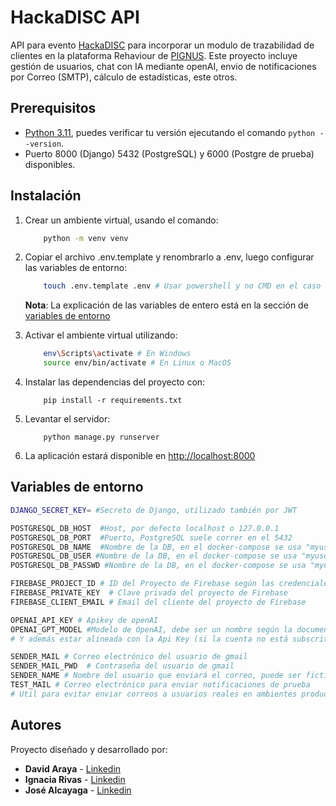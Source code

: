 # HackaDISC API
API para evento [HackaDISC](https://www.instagram.com/p/C8IeO40P5RL/) para incorporar un modulo de trazabilidad de clientes en la plataforma Rehaviour de [PIGNUS](https://www.pignus.cl/rehaviour/). Este proyecto incluye gestión de usuarios, chat con IA mediante openAI, envio de notificaciones por Correo (SMTP), cálculo de estadísticas, este otros.

## Prerequisitos

- [Python 3.11](https://www.python.org/downloads/release/python-3119/), puedes verificar tu versión ejecutando el
  comando `python --version`.
- Puerto 8000 (Django) 5432 (PostgreSQL) y 6000 (Postgre de prueba) disponibles.

## Instalación

1. Crear un ambiente virtual, usando el comando:
    ```bash
        python -m venv venv
    ```

2. Copiar el archivo .env.template y renombrarlo a .env, luego configurar las variables de entorno:
    ```bash
        touch .env.template .env # Usar powershell y no CMD en el caso de Windows
    ```
   **Nota**: La explicación de las variables de entero está en la sección de [variables de entorno](#variables-de-entorno)

3. Activar el ambiente virtual utilizando:
    ```bash
        env\Scripts\activate # En Windows
        source env/bin/activate # En Linux o MacOS
    ```

4. Instalar las dependencias del proyecto con:
    ```
        pip install -r requirements.txt
    ```

6. Levantar el servidor:
    ```
        python manage.py runserver
    ```

7. La aplicación estará disponible en [http://localhost:8000](http://localhost:8000)

## Variables de entorno

```bash
DJANGO_SECRET_KEY= #Secreto de Django, utilizado también por JWT

POSTGRESQL_DB_HOST  #Host, por defecto localhost o 127.0.0.1
POSTGRESQL_DB_PORT  #Puerto, PostgreSQL suele correr en el 5432
POSTGRESQL_DB_NAME  #Nombre de la DB, en el docker-compose se usa "myuser"
POSTGRESQL_DB_USER #Nombre de la DB, en el docker-compose se usa "myuser"
POSTGRESQL_DB_PASSWD #Nombre de la DB, en el docker-compose se usa "myuser"

FIREBASE_PROJECT_ID # ID del Proyecto de Firebase según las credenciales de Admin SDK
FIREBASE_PRIVATE_KEY  # Clave privada del proyecto de Firebase
FIREBASE_CLIENT_EMAIL # Email del cliente del proyecto de Firebase

OPENAI_API_KEY # Apikey de openAI
OPENAI_GPT_MODEL #Modelo de OpenAI, debe ser un nombre según la documentación https://platform.openai.com/docs/models
# Y además estar alineada con la Api Key (si la cuenta no está subscrita a GPT-4, tampoco podrá usar su API).

SENDER_MAIL # Correo electrónico del usuario de gmail
SENDER_MAIL_PWD  # Contraseña del usuario de gmail
SENDER_NAME # Nombre del usuario que enviará el correo, puede ser ficticio
TEST_MAIL # Correo electrónico para enviar notificaciones de prueba
# Util para evitar enviar correos a usuarios reales en ambientes productivos.
```

## Autores
Proyecto diseñado y desarrollado por:

- **David Araya** - [Linkedin](https://www.linkedin.com/in/jose-manuel-alcayaga-marin-88a58926/)
- **Ignacia Rivas** - [Linkedin](https://www.linkedin.com/in/ignacia-rivas-figueroa-474554257/)
- **José Alcayaga**  - [Linkedin](https://www.linkedin.com/in/david-araya-cadiz/)